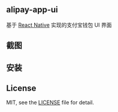 ## alipay-app-ui

基于 [React Native](https://github.com/facebook/react-native) 实现的支付宝钱包 UI 界面

## 截图

## 安装

## License

MIT, see the [LICENSE](/LICENSE) file for detail.